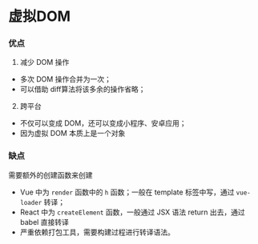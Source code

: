 # 虚拟DOM
### 优点
1. 减少 DOM 操作
- 多次 DOM 操作合并为一次；
- 可以借助 diff算法将该多余的操作省略；
2. 跨平台
- 不仅可以变成 DOM，还可以变成小程序、安卓应用；
- 因为虚拟 DOM 本质上是一个对象
### 缺点
需要额外的创建函数来创建
- Vue 中为 `render` 函数中的 `h` 函数；一般在 template 标签中写，通过 `vue-loader` 转译；
- React 中为 `createElement` 函数，一般通过 JSX 语法 return 出去，通过 babel 直接转译
- 严重依赖打包工具，需要构建过程进行转译语法。